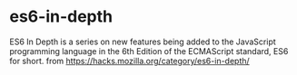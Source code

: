 # es6-in-depth
ES6 In Depth is a series on new features being added to the JavaScript programming language in the 6th Edition of the ECMAScript standard, ES6 for short. from https://hacks.mozilla.org/category/es6-in-depth/

